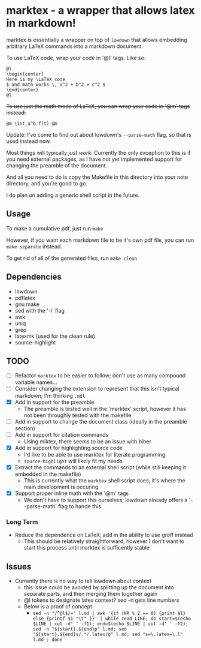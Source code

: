 # marktex - a wrapper that allows latex in markdown!

marktex is essentially a wrapper on top of `lowdown` that
allows embedding arbitrary LaTeX commands  into a
markdown document.

To use LaTeX code, wrap your code in '@l' tags.
Like so:

```
@l
\begin{center}
Here is my \LaTeX code
$ and math works \, a^2 + b^2 = c^2 $
\end{center}
@l
```

~~To use just the math mode of LaTeX, you can wrap your code in '@m' tags instead:~~

```
@m \int_a^b f(t) @m
```
Update: I've come to find out about lowdown's `--parse-math` flag, so that is used instead now.


Most things will typically *just work*.
Currently the only exception to this is if you need external packages,
as I have not yet implemented support for changing the preamble of the document.

And all you need to do is copy the Makefile in this directory
into your note directory, and you're good to go.

I do plan on adding a generic shell script in the future.

## Usage
To make a cumulative pdf, just run `make`

However, if you want each markdown file to be it's own
pdf file, you can run `make separate` instead.

To get rid of all of the generated files, run `make clean`

## Dependencies
* lowdown
* pdflatex
* gnu make
* sed with the '-i' flag
* awk
* uniq
* grep
* latexmk (used for the clean rule)
* source-highlight

## TODO
- [ ] Refactor `marktex` to be easier to follow; don't use as many compound variable names...
- [ ] Consider changing the extension to represent that this isn't typical markdown; I'm thinking `.mdl`
- [x] Add in support for the preamble
	- The preamble is tested well in the 'marktex' script, however it has not been throughly tested with the makefile
- [ ] Add in support to change the document class (ideally in the preamble section)
- [ ] Add in support for citation commands
	- Using miktex, there seems to be an issue with biber
- [x] Add in support for highlighting source code
	- I'd like to be able to use marktex for literate programming
	- `source-highlight` will likely fit my needs
- [x] Extract the commands to an external shell script (while still keeping it embedded in the makefile)
	- This is currently what the `marktex` shell script does; it's where the main development is occuring
- [x] Support proper inline math with the '@m' tags
	- We don't have to support this ourselves; lowdown already offers a '--parse-math' flag to hande this.

### Long Term
- Reduce the dependence on LaTeX; add in the ability to use groff instead
	- This should be relatively straightforward, however I don't want to start this process until marktex is sufficently stable

## Issues
- Currently there is no way to tell lowdown about context
	- this issue could be avoided by splitting up the document into separate parts, and then merging them together again
	- @l tokens to designate latex context? sed -n gets line numbers
	- Below is a proof of concept
		-  `sed -n "/^@l$/=" l.md | awk '{if (NR % 2 == 0) {print $1} else {printf $1 "\t" }}' | while read LINE; do start=$(echo $LINE | cut -d' ' -f1); end=$(echo $LINE | cut -d' ' -f2); sed -n "${start},${end}p" l.md; sed "${start},${end}s/.*/.latex/g" l.md; sed "s=\.latex=\.l" l.md ; done`



